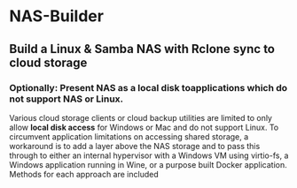# NAS-Builder
## Build a Linux & Samba NAS with Rclone sync to cloud storage

### Optionally: Present NAS as a local disk toapplications which do not support NAS or Linux. 

Various cloud storage clients or cloud backup utilities are limited to only allow **local disk access** for Windows or Mac and do not support Linux.
To circumvent application limitations on accessing shared storage, a workaround is to add a layer above the NAS storage and to pass this through to 
either an internal hypervisor with a Windows VM using virtio-fs, a Windows application running in Wine, or a purpose built Docker application.
Methods for each approach are included
